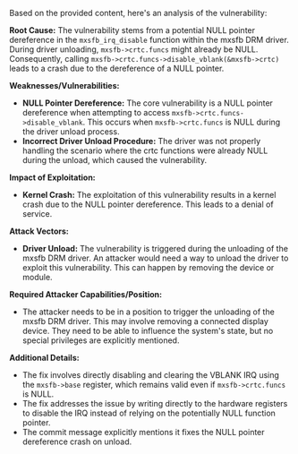 Based on the provided content, here's an analysis of the vulnerability:

**Root Cause:**
The vulnerability stems from a potential NULL pointer dereference in the `mxsfb_irq_disable` function within the mxsfb DRM driver. During driver unloading, `mxsfb->crtc.funcs` might already be NULL. Consequently, calling `mxsfb->crtc.funcs->disable_vblank(&mxsfb->crtc)` leads to a crash due to the dereference of a NULL pointer.

**Weaknesses/Vulnerabilities:**
- **NULL Pointer Dereference:** The core vulnerability is a NULL pointer dereference when attempting to access `mxsfb->crtc.funcs->disable_vblank`. This occurs when `mxsfb->crtc.funcs` is NULL during the driver unload process.
- **Incorrect Driver Unload Procedure:** The driver was not properly handling the scenario where the crtc functions were already NULL during the unload, which caused the vulnerability.

**Impact of Exploitation:**
- **Kernel Crash:** The exploitation of this vulnerability results in a kernel crash due to the NULL pointer dereference. This leads to a denial of service.

**Attack Vectors:**
- **Driver Unload:** The vulnerability is triggered during the unloading of the mxsfb DRM driver. An attacker would need a way to unload the driver to exploit this vulnerability. This can happen by removing the device or module.

**Required Attacker Capabilities/Position:**
- The attacker needs to be in a position to trigger the unloading of the mxsfb DRM driver. This may involve removing a connected display device. They need to be able to influence the system's state, but no special privileges are explicitly mentioned.

**Additional Details:**
- The fix involves directly disabling and clearing the VBLANK IRQ using the `mxsfb->base` register, which remains valid even if `mxsfb->crtc.funcs` is NULL.
- The fix addresses the issue by writing directly to the hardware registers to disable the IRQ instead of relying on the potentially NULL function pointer.
- The commit message explicitly mentions it fixes the NULL pointer dereference crash on unload.